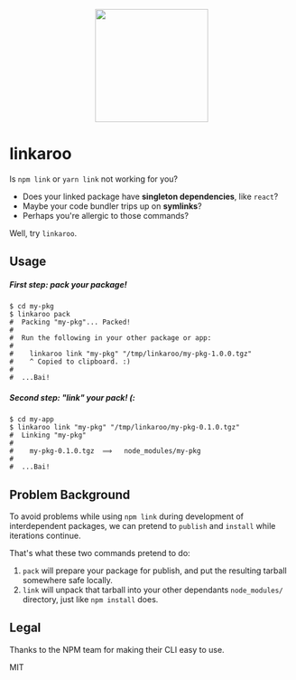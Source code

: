 <p align="center">
  <img width="200px" src="https://gitcdn.xyz/repo/loklaan/b7e398d15dff9c59d10a9906d596ad8d/raw/5a0c5271242558eb1bd40e7bef5b1b2b17cfa78c/linkaroo.svg" />
</p>

# linkaroo

Is `npm link` or `yarn link` not working for you?

* Does your linked package have **singleton dependencies**, like `react`?
* Maybe your code bundler trips up on **symlinks**?
* Perhaps you're allergic to those commands?

Well, try `linkaroo`.

## Usage

##### First step: pack your package!

```shell
$ cd my-pkg
$ linkaroo pack
#  Packing "my-pkg"... Packed!
#
#  Run the following in your other package or app:
#
#    linkaroo link "my-pkg" "/tmp/linkaroo/my-pkg-1.0.0.tgz"
#    ^ Copied to clipboard. :)
#
#  ...Bai!
```

##### Second step: "link" your pack! (:

```shell
$ cd my-app
$ linkaroo link "my-pkg" "/tmp/linkaroo/my-pkg-0.1.0.tgz"
#  Linking "my-pkg"
#
#    my-pkg-0.1.0.tgz  ⟹   node_modules/my-pkg
#
#  ...Bai!
```

## Problem Background

To avoid problems while using `npm link` during development of interdependent packages, we can pretend to `publish` and `install` while iterations continue.

That's what these two commands pretend to do:
1. `pack` will prepare your package for publish, and put the resulting tarball somewhere safe locally.
2. `link` will unpack that tarball into your other dependants `node_modules/` directory, just like `npm install` does.

## Legal

Thanks to the NPM team for making their CLI easy to use.

MIT
